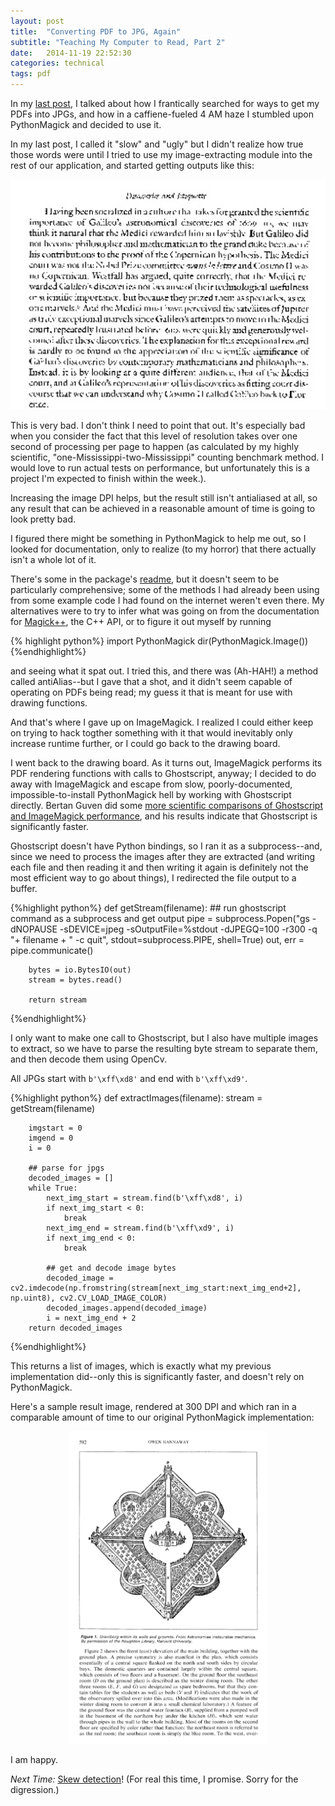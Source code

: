 ```yaml
---
layout: post
title:  "Converting PDF to JPG, Again"
subtitle: "Teaching My Computer to Read, Part 2"
date:   2014-11-19 22:52:30
categories: technical
tags: pdf
---
```


In my [last post](http://0.0.0.0:4000/cv/pdf/2014/11/12/teaching-my-computer-to-read-pdfs-are-evil.html), I talked about how I frantically searched for ways to get my PDFs into JPGs, and how in a caffiene-fueled 4 AM haze I stumbled upon PythonMagick and decided to use it. 

In my last post, I called it "slow" and "ugly" but I didn't realize how true those words were until I tried to use my image-extracting module into the rest of our application, and started getting outputs like this:

<p align="center">
<img src="/img/2014-11-19/imagemagicksucks.jpg">
</p>

This is very bad. I don't think I need to point that out. It's especially bad when you consider the fact that this level of resolution takes over one second of processing per page to happen (as calculated by my highly scientific, "one-Mississippi-two-Mississippi" counting benchmark method. I would love to run actual tests on performance, but unfortunately this is a project I'm expected to finish within the week.).

Increasing the image DPI helps, but the result still isn't antialiased at all, so any result that can be achieved in a reasonable amount of time is going to look pretty bad.

I figured there might be something in PythonMagick to help me out, so I looked for documentation, only to realize (to my horror) that there actually isn't a whole lot of it.

There's some in the package's [readme](http://www.imagemagick.org/download/python/README.txt), but it doesn't seem to be particularly comprehensive; some of the methods I had already been using from some example code I had found on the internet weren't even there. My alternatives were to try to infer what was going on from the documentation for [Magick++](http://www.imagemagick.org/Magick++/Documentation.html), the C++ API, or to figure it out myself by running

{% highlight python%}
	import PythonMagick
	dir(PythonMagick.Image())
{%endhighlight%}

and seeing what it spat out. I tried this, and there was (Ah-HAH!) a method called antiAlias--but I gave that a shot, and it didn't seem capable of operating on PDFs being read; my guess it that is meant for use with drawing functions.

And that's where I gave up on ImageMagick. I realized I could either keep on trying to hack togther something with it that would inevitably only increase runtime further, or I could go back to the drawing board.

I went back to the drawing board. As it turns out, ImageMagick performs its PDF rendering functions with calls to Ghostscript, anyway; I decided to do away with ImageMagick and escape from slow, poorly-documented, impossible-to-install PythonMagick hell by working with Ghostscript directly. Bertan Guven did some [more scientific comparisons of Ghostscript and ImageMagick performance](http://bertanguven.com/faster-conversions-from-pdf-to-pngjpeg-imagemagick-vs-ghostscript/), and his results indicate that Ghostscript is significantly faster.

Ghostscript doesn't have Python bindings, so I ran it as a subprocess--and, since we need to process the images after they are extracted (and writing each file and then reading it and then writing it again is definitely not the most efficient way to go about things), I redirected the file output to a buffer.

{%highlight python%}
	def getStream(filename):
	    ## run ghostscript command as a subprocess and get output
	    pipe = subprocess.Popen("gs -dNOPAUSE -sDEVICE=jpeg -sOutputFile=%stdout -dJPEGQ=100 -r300 -q "+ filename + " -c quit", stdout=subprocess.PIPE, shell=True)
	    out, err = pipe.communicate()

	    bytes = io.BytesIO(out)
	    stream = bytes.read()

	    return stream
{%endhighlight%}

I only want to make one call to Ghostscript, but I also have multiple images to extract, so we have to parse the resulting byte stream to separate them, and then decode them using OpenCv.

All JPGs start with `b'\xff\xd8'` and end with `b'\xff\xd9'`.

{%highlight python%}
	def extractImages(filename): 
	    stream = getStream(filename)

	    imgstart = 0
	    imgend = 0
	    i = 0

	    ## parse for jpgs
	    decoded_images = []
	    while True:
	        next_img_start = stream.find(b'\xff\xd8', i)
	        if next_img_start < 0:
	            break
	        next_img_end = stream.find(b'\xff\xd9', i)
	        if next_img_end < 0:
	            break

	        ## get and decode image bytes
	        decoded_image = cv2.imdecode(np.fromstring(stream[next_img_start:next_img_end+2], np.uint8), cv2.CV_LOAD_IMAGE_COLOR)
	        decoded_images.append(decoded_image)
	        i = next_img_end + 2
	    return decoded_images
{%endhighlight%}

This returns a list of images, which is exactly what my previous implementation did--only this is significantly faster, and doesn't rely on PythonMagick. 

Here's a sample result image, rendered at 300 DPI and which ran in a comparable amount of time to our original PythonMagick implementation:

<p align="center">
<img src="/img/2014-11-19/ghostscriptisawesome.jpg" style="height:500px">
</p>

I am happy.

*Next Time:* [Skew detection](http://catmores.co/technical/2014/12/15/teaching-my-computer-to-read-skew-detection.html)! (For real this time, I promise. Sorry for the digression.)

